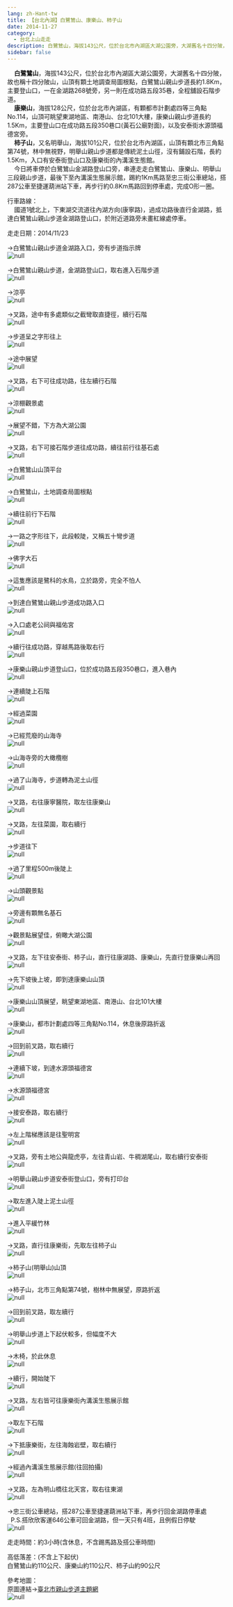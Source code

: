 ```yaml
---
lang: zh-Hant-tw
title: 【台北內湖】白鷺鷥山、康樂山、柿子山
date: 2014-11-27
category: 
  - 台北上山走走
description: 白鷺鷥山，海拔143公尺，位於台北市內湖區大湖公園旁，大湖舊名十四分陂，故也稱十四分陂山，山頂有顆土地調查局圖根點，白鷺鷥山親山步道長約1.8Km，主要登山口，一在金湖路268號旁，另一則在成功路五段35巷，全程舖設石階步道。 康樂山，海拔128公尺，位於台北市內湖區，有顆都市計劃處四等三角點No.114，山頂可眺望東湖地區、南港山、台北101大樓，康樂山親山步道長約1.5Km，主要登山口在成功路五段350巷口(黃石公廟對面)，以及安泰街水源頭福德宮旁。 柿子山，又名明舉山，海拔101公尺，位於台北市內湖區，山頂有顆北市三角點第74號，林中無視野，明舉山親山步道都是傳統泥土山徑，沒有鋪設石階，長約1.5Km，入口有安泰街登山口及康樂街的內溝溪生態館。 今日將車停於白鷺鷥山金湖路登山口旁，串連走走白鷺鷥山、康樂山、明舉山三段親山步道，最後下至內溝溪生態展示館，踢約1Km馬路至忠三街公車總站，搭287公車至捷運葫洲站下車，再步行約0.8Km馬路回到停車處，完成O形一圈。
sidebar: false
---
```


    **白鷺鷥山**，海拔143公尺，位於台北市內湖區大湖公園旁，大湖舊名十四分陂，故也稱十四分陂山，山頂有顆土地調查局圖根點，白鷺鷥山親山步道長約1.8Km，主要登山口，一在金湖路268號旁，另一則在成功路五段35巷，全程舖設石階步道。  
    **康樂山**，海拔128公尺，位於台北市內湖區，有顆都市計劃處四等三角點No.114，山頂可眺望東湖地區、南港山、台北101大樓，康樂山親山步道長約1.5Km，主要登山口在成功路五段350巷口(黃石公廟對面)，以及安泰街水源頭福德宮旁。  
    **柿子山**，又名明舉山，海拔101公尺，位於台北市內湖區，山頂有顆北市三角點第74號，林中無視野，明舉山親山步道都是傳統泥土山徑，沒有鋪設石階，長約1.5Km，入口有安泰街登山口及康樂街的內溝溪生態館。  
    今日將車停於白鷺鷥山金湖路登山口旁，串連走走白鷺鷥山、康樂山、明舉山三段親山步道，最後下至內溝溪生態展示館，踢約1Km馬路至忠三街公車總站，搭287公車至捷運葫洲站下車，再步行約0.8Km馬路回到停車處，完成O形一圈。

行車路線：  
    國道1號北上，下東湖交流道往內湖方向(康寧路)，過成功路後直行金湖路，抵達白鷺鷥山親山步道金湖路登山口，於附近道路旁未畫紅線處停車。

走走日期：2014/11/23

→白鷺鷥山親山步道金湖路入口，旁有步道指示牌  
![null](image/1059734713_l.jpg)

→白鷺鷥山親山步道，金湖路登山口，取右進入石階步道  
![null](image/1059736869_l.jpg)

→涼亭  
![null](image/1059737388_l.jpg)

→叉路，途中有多處類似之截彎取直捷徑，續行石階  
![null](image/1059739563_l.jpg)

→步道呈之字形往上  
![null](image/1059738993_l.jpg)

→途中展望  
![null](image/1059734719_l.jpg)

→叉路，右下可往成功路，往左續行石階  
![null](image/1059740088_l.jpg)

→涼棚觀景處  
![null](image/1059738999_l.jpg)

→展望不錯，下方為大湖公園  
![null](image/1059740559_l.jpg)

→叉路，右下可接石階步道往成功路，續往前行往基石處  
![null](image/1059739883_l.jpg)

→白鷺鷥山山頂平台  
![null](image/1059738885_l.jpg)

→白鷺鷥山，土地調查局圖根點  
![null](image/1059740361_l.jpg)

→續往前行下石階  
![null](image/1059739571_l.jpg)

→一路之字形往下，此段較陡，又稱五十彎步道  
![null](image/1059740283_l.jpg)

→佛字大石  
![null](image/1059740751_l.jpg)

→這隻應該是鷺科的水鳥，立於路旁，完全不怕人  
![null](image/1059734727_l.jpg)

→到達白鷺鷥山親山步道成功路入口  
![null](image/1059734732_l.jpg)

→入口處老公祠與福佑宮  
![null](image/1059740754_l.jpg)

→續行往成功路，穿越馬路後取右行  
![null](image/1059738372_l.jpg)

→康樂山親山步道登山口，位於成功路五段350巷口，進入巷內  
![null](image/1059739785_l.jpg)

→連續陡上石階  
![null](image/1059740652_l.jpg)

→經過菜園  
![null](image/1059739694_l.jpg)

→已經荒廢的山海寺  
![null](image/1059740285_l.jpg)

→山海寺旁的大橄欖樹  
![null](image/1059740757_l.jpg)

→過了山海寺，步道轉為泥土山徑  
![null](image/1059735736_l.jpg)

→叉路，右往康寧醫院，取左往康樂山  
![null](image/1059738271_l.jpg)

→叉路，左往菜園，取右續行  
![null](image/1059739295_l.jpg)

→步道往下  
![null](image/1059737047_l.jpg)

→過了里程500m後陡上  
![null](image/1059740661_l.jpg)

→山頭觀景點  
![null](image/1059737988_l.jpg)

→旁邊有顆無名基石  
![null](image/1059739486_l.jpg)

→觀景點展望佳，俯瞰大湖公園  
![null](image/1059740100_l.jpg)

→叉路，左下往安泰街、柿子山，直行往康湖路、康樂山，先直行登康樂山再回  
![null](image/1059739389_l.jpg)

→先下坡後上坡，即到達康樂山山頂  
![null](image/1059740574_l.jpg)

→康樂山山頂展望，眺望東湖地區、南港山、台北101大樓  
![null](image/1059740952_l.jpg)

→康樂山，都市計劃處四等三角點No.114，休息後原路折返  
![null](image/1059738390_l.jpg)

→回到前叉路，取右續行  
![null](image/1059738892_l.jpg)

→連續下坡，到達水源頭福德宮  
![null](image/1059737466_l.jpg)

→水源頭福德宮  
![null](image/1059739302_l.jpg)

→接安泰路，取右續行  
![null](image/1059739391_l.jpg)

→左上階梯應該是往聖明宮  
![null](image/1059738391_l.jpg)

→叉路，旁有土地公與龍虎亭，左往青山岩、牛稠湖尾山，取右續行安泰街  
![null](image/1059738894_l.jpg)

→明舉山親山步道安泰街登山口，旁有打印台  
![null](image/1059739304_l.jpg)

→取左進入陡上泥土山徑  
![null](image/1059736308_l.jpg)

→進入平緩竹林  
![null](image/1059737468_l.jpg)

→叉路，直行往康樂街，先取左往柿子山  
![null](image/1059737560_l.jpg)

→柿子山(明舉山)山頂  
![null](image/1059738393_l.jpg)

→柿子山，北市三角點第74號，樹林中無展望，原路折返  
![null](image/1059739709_l.jpg)

→回到前叉路，取左續行  
![null](image/1059740772_l.jpg)

→明舉山步道上下起伏較多，但幅度不大  
![null](image/1059739011_l.jpg)

→木椅，於此休息  
![null](image/1059739093_l.jpg)

→續行，開始陡下  
![null](image/1059739094_l.jpg)

→叉路，左右皆可往康樂街內溝溪生態展示館  
![null](image/1059736318_l.jpg)

→取左下石階  
![null](image/1059740310_l.jpg)

→下抵康樂街，左往海蝕岩壁，取右續行  
![null](image/1059737113_l.jpg)

→經過內溝溪生態展示館(往回拍攝)  
![null](image/1059739714_l.jpg)

→叉路，左為明山橋往北天宮，取右往東湖  
![null](image/1059740584_l.jpg)

→忠三街公車總站，搭287公車至捷運葫洲站下車，再步行回金湖路停車處  
  P.S.搭欣欣客運646公車可回金湖路，但一天只有4班，且例假日停駛  
![null](image/1059739715_l.jpg)

走走時間：約3小時(含休息，不含踢馬路及搭公車時間)

高低落差：(不含上下起伏)  
白鷺鷥山約110公尺、康樂山約110公尺、柿子山約90公尺

參考地圖：  
原圖連結→[臺北市親山步道主題網](http://www.tcge.taipei.gov.tw/ct.asp?xItem=37483059&ctNode=67807&mp=106051)  
![null](image/1059987462_l.jpg)